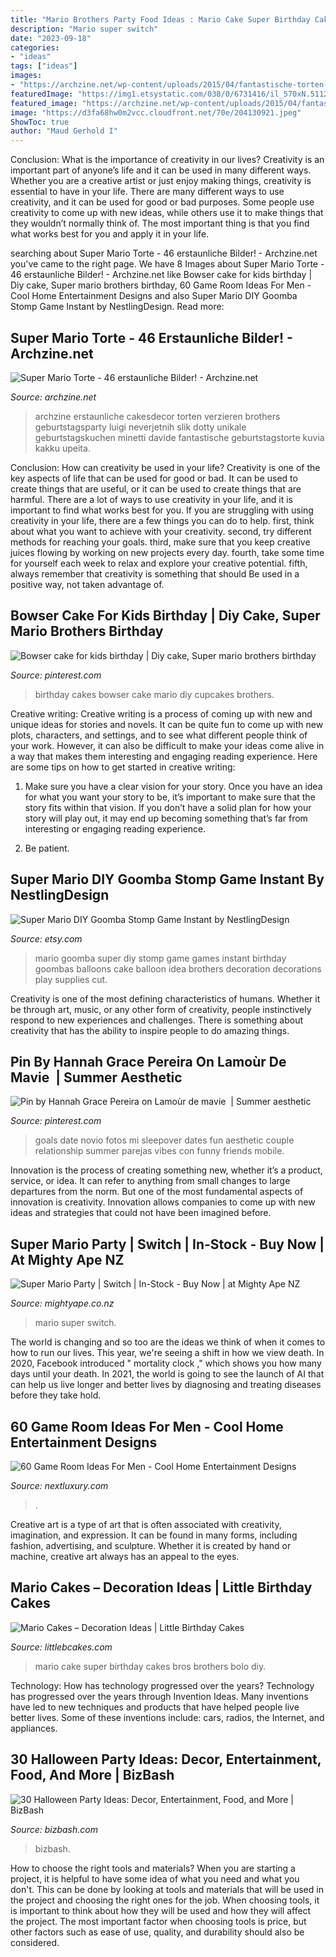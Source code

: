 ```yaml
---
title: "Mario Brothers Party Food Ideas : Mario Cake Super Birthday Cakes Bros Brothers Bolo Diy"
description: "Mario super switch"
date: "2023-09-18"
categories:
- "ideas"
tags: ["ideas"]
images:
- "https://archzine.net/wp-content/uploads/2015/04/fantastische-torten-verzieren-geburtstagsparty-kinder-tolle-torten-bestellen-super-mario-charaktere.jpg"
featuredImage: "https://img1.etsystatic.com/038/0/6731416/il_570xN.511233003_bwoi.jpg"
featured_image: "https://archzine.net/wp-content/uploads/2015/04/fantastische-torten-verzieren-geburtstagsparty-kinder-tolle-torten-bestellen-super-mario-charaktere.jpg"
image: "https://d3fa68hw0m2vcc.cloudfront.net/70e/204130921.jpeg"
ShowToc: true
author: "Maud Gerhold I"
---
```



Conclusion: What is the importance of creativity in our lives?
Creativity is an important part of anyone’s life and it can be used in many different ways. Whether you are a creative artist or just enjoy making things, creativity is essential to have in your life. There are many different ways to use creativity, and it can be used for good or bad purposes. Some people use creativity to come up with new ideas, while others use it to make things that they wouldn’t normally think of. The most important thing is that you find what works best for you and apply it in your life.

	

		
searching about Super Mario Torte - 46 erstaunliche Bilder! - Archzine.net you've came to the right page. We have 8 Images about Super Mario Torte - 46 erstaunliche Bilder! - Archzine.net like Bowser cake for kids birthday | Diy cake, Super mario brothers birthday, 60 Game Room Ideas For Men - Cool Home Entertainment Designs and also Super Mario DIY Goomba Stomp Game Instant by NestlingDesign. Read more:
		
    
## Super Mario Torte - 46 Erstaunliche Bilder! - Archzine.net

<img loading=lazy src="https://archzine.net/wp-content/uploads/2015/04/fantastische-torten-verzieren-geburtstagsparty-kinder-tolle-torten-bestellen-super-mario-charaktere.jpg" onerror="this.onerror=null;this.src='https://tse4.mm.bing.net/th?id=OIP.KNwSDs_gGsHu3sQIu3FqlQHaK1&amp;pid=15.1';" alt="Super Mario Torte - 46 erstaunliche Bilder! - Archzine.net">

_Source: archzine.net_

>archzine erstaunliche cakesdecor torten verzieren brothers geburtstagsparty luigi neverjetnih slik dotty unikale geburtstagskuchen minetti davide fantastische geburtstagstorte kuvia kakku upeita. 

	

Conclusion: How can creativity be used in your life?
Creativity is one of the key aspects of life that can be used for good or bad. It can be used to create things that are useful, or it can be used to create things that are harmful. There are a lot of ways to use creativity in your life, and it is important to find what works best for you. If you are struggling with using creativity in your life, there are a few things you can do to help. first, think about what you want to achieve with your creativity. second, try different methods for reaching your goals. third, make sure that you keep creative juices flowing by working on new projects every day. fourth, take some time for yourself each week to relax and explore your creative potential. fifth, always remember that creativity is something that should Be used in a positive way, not taken advantage of.

    
## Bowser Cake For Kids Birthday | Diy Cake, Super Mario Brothers Birthday

<img loading=lazy src="https://i.pinimg.com/736x/1b/7b/d4/1b7bd4e6d16a81d9035957c0a74c9957--cakes-for-kids-kid-birthdays.jpg" onerror="this.onerror=null;this.src='https://tse2.mm.bing.net/th?id=OIP.CS3ZHhGHimpEb1iDt14liAHaJ3&amp;pid=15.1';" alt="Bowser cake for kids birthday | Diy cake, Super mario brothers birthday">

_Source: pinterest.com_

>birthday cakes bowser cake mario diy cupcakes brothers. 

	

Creative writing:
Creative writing is a process of coming up with new and unique ideas for stories and novels. It can be quite fun to come up with new plots, characters, and settings, and to see what different people think of your work. However, it can also be difficult to make your ideas come alive in a way that makes them interesting and engaging reading experience. Here are some tips on how to get started in creative writing: 
1. Make sure you have a clear vision for your story. Once you have an idea for what you want your story to be, it’s important to make sure that the story fits within that vision. If you don’t have a solid plan for how your story will play out, it may end up becoming something that’s far from interesting or engaging reading experience. 

2. Be patient.

    
## Super Mario DIY Goomba Stomp Game Instant By NestlingDesign

<img loading=lazy src="https://img1.etsystatic.com/038/0/6731416/il_570xN.511233003_bwoi.jpg" onerror="this.onerror=null;this.src='https://tse3.mm.bing.net/th?id=OIP.eAj0Mf1CIUejdfrJBydeBAHaLL&amp;pid=15.1';" alt="Super Mario DIY Goomba Stomp Game Instant by NestlingDesign">

_Source: etsy.com_

>mario goomba super diy stomp game games instant birthday goombas balloons cake balloon idea brothers decoration decorations play supplies cut. 

	

Creativity is one of the most defining characteristics of humans. Whether it be through art, music, or any other form of creativity, people instinctively respond to new experiences and challenges. There is something about creativity that has the ability to inspire people to do amazing things.

    
## Pin By Hannah Grace Pereira On Lamoùr De Mavie ️ | Summer Aesthetic

<img loading=lazy src="https://i.pinimg.com/originals/fb/b3/00/fbb300fb3c555707fb85dfb425a1d74e.jpg" onerror="this.onerror=null;this.src='https://tse3.mm.bing.net/th?id=OIP.ftkOXqbTLLjQOiEDNBug7gHaMI&amp;pid=15.1';" alt="Pin by Hannah Grace Pereira on Lamoùr de mavie ️ | Summer aesthetic">

_Source: pinterest.com_

>goals date novio fotos mi sleepover dates fun aesthetic couple relationship summer parejas vibes con funny friends mobile. 

	

Innovation is the process of creating something new, whether it’s a product, service, or idea. It can refer to anything from small changes to large departures from the norm. But one of the most fundamental aspects of innovation is creativity. Innovation allows companies to come up with new ideas and strategies that could not have been imagined before.

    
## Super Mario Party | Switch | In-Stock - Buy Now | At Mighty Ape NZ

<img loading=lazy src="https://d3fa68hw0m2vcc.cloudfront.net/70e/204130921.jpeg" onerror="this.onerror=null;this.src='https://tse2.mm.bing.net/th?id=OIP.hPdeqrgK1jrliyRUsDKJXwHaMC&amp;pid=15.1';" alt="Super Mario Party | Switch | In-Stock - Buy Now | at Mighty Ape NZ">

_Source: mightyape.co.nz_

>mario super switch. 

	

The world is changing and so too are the ideas we think of when it comes to how to run our lives. This year, we're seeing a shift in how we view death. In 2020, Facebook introduced " mortality clock ," which shows you how many days until your death. In 2021, the world is going to see the launch of AI that can help us live longer and better lives by diagnosing and treating diseases before they take hold.

    
## 60 Game Room Ideas For Men - Cool Home Entertainment Designs

<img loading=lazy src="https://nextluxury.com/wp-content/uploads/super-mario-brothers-themed-male-game-room-ideas.jpg" onerror="this.onerror=null;this.src='https://tse3.mm.bing.net/th?id=OIP.AtYzp4GqUlwKOJqK4rZL6QAAAA&amp;pid=15.1';" alt="60 Game Room Ideas For Men - Cool Home Entertainment Designs">

_Source: nextluxury.com_

>. 

	

Creative art is a type of art that is often associated with creativity, imagination, and expression. It can be found in many forms, including fashion, advertising, and sculpture. Whether it is created by hand or machine, creative art always has an appeal to the eyes.

    
## Mario Cakes – Decoration Ideas | Little Birthday Cakes

<img loading=lazy src="http://www.littlebcakes.com/wp-content/uploads/2013/08/Super-Mario-Birthday-Cake.jpg" onerror="this.onerror=null;this.src='https://tse1.mm.bing.net/th?id=OIP.mJJHo8aWA0PpuBmEDwCkGQHaLH&amp;pid=15.1';" alt="Mario Cakes – Decoration Ideas | Little Birthday Cakes">

_Source: littlebcakes.com_

>mario cake super birthday cakes bros brothers bolo diy. 

	

Technology: How has technology progressed over the years?
Technology has progressed over the years through Invention Ideas. Many inventions have led to new techniques and products that have helped people live better lives. Some of these inventions include: cars, radios, the Internet, and appliances.

    
## 30 Halloween Party Ideas: Decor, Entertainment, Food, And More | BizBash

<img loading=lazy src="https://img.bizbash.com/files/base/bizbash/bzb/image/2012/10/e21850gala_tf_110711_web_31.png?auto=format&amp;w=1200" onerror="this.onerror=null;this.src='https://tse1.mm.bing.net/th?id=OIP.hGI6D61oF0OdQP6DHRo96AHaE8&amp;pid=15.1';" alt="30 Halloween Party Ideas: Decor, Entertainment, Food, and More | BizBash">

_Source: bizbash.com_

>bizbash. 

	

How to choose the right tools and materials?
When you are starting a project, it is helpful to have some idea of what you need and what you don't. This can be done by looking at tools and materials that will be used in the project and choosing the right ones for the job. When choosing tools, it is important to think about how they will be used and how they will affect the project. The most important factor when choosing tools is price, but other factors such as ease of use, quality, and durability should also be considered.


